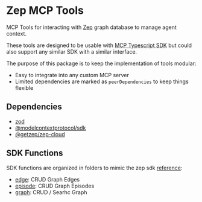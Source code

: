 # Zep MCP Tools

MCP Tools for interacting with [Zep](https://www.getzep.com/) graph database to manage agent context.

These tools are designed to be usable with [MCP Typescript SDK](https://github.com/modelcontextprotocol/typescript-sdk) but could also support any similar SDK with a similar interface.

The purpose of this package is to keep the implementation of tools modular:
- Easy to integrate into any custom MCP server
- Limited dependencies are marked as `peerDependencies` to keep things flexible

## Dependencies
- [zod](https://www.npmjs.com/package/zod)
- [@modelcontextprotocol/sdk](https://www.npmjs.com/package/@modelcontextprotocol/sdk)
- [@getzep/zep-cloud](https://www.npmjs.com/package/@getzep/zep-cloud)

## SDK Functions
SDK functions are organized in folders to mimic the zep sdk [reference](https://help.getzep.com/sdk-reference):
- [edge](./src/sdk/edge/): CRUD Graph Edges
- [episode](./src/sdk/episode/): CRUD Graph Episodes
- [graph](./src/sdk/graph/): CRUD / Searhc Graph
